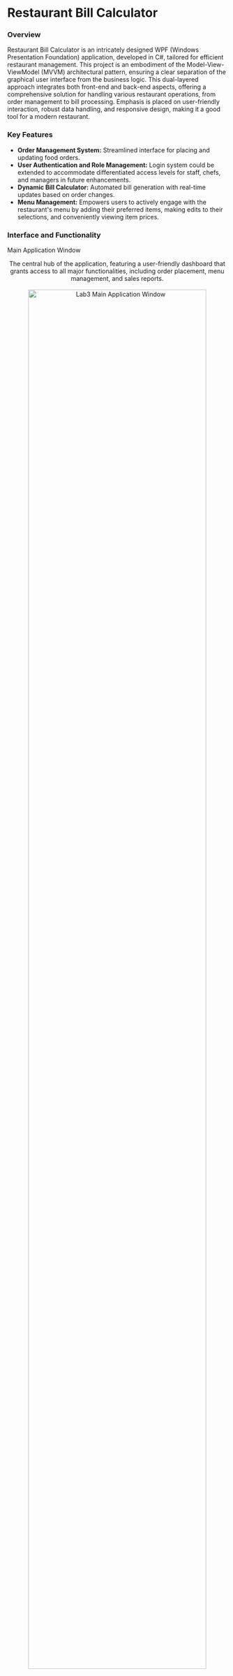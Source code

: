 # Restaurant Bill Calculator

### Overview
Restaurant Bill Calculator is an intricately designed WPF (Windows Presentation Foundation) application, developed in C#, tailored for efficient restaurant management. This project is an embodiment of the Model-View-ViewModel (MVVM) architectural pattern, ensuring a clear separation of the graphical user interface from the business logic. This dual-layered approach integrates both front-end and back-end aspects, offering a comprehensive solution for handling various restaurant operations, from order management to bill processing. Emphasis is placed on user-friendly interaction, robust data handling, and responsive design, making it a good tool for a modern restaurant.

### Key Features
- **Order Management System:** Streamlined interface for placing and updating food orders.
- **User Authentication and Role Management:** Login system could be extended to accommodate differentiated access levels for staff, chefs, and managers in future enhancements.
- **Dynamic Bill Calculator:** Automated bill generation with real-time updates based on order changes.
- **Menu Management:** Empowers users to actively engage with the restaurant's menu by adding their preferred items, making edits to their selections, and conveniently viewing item prices.

### Interface and Functionality
Main Application Window
<div align="center">
  The central hub of the application, featuring a user-friendly dashboard that grants access to all major functionalities, including order placement, menu management, and sales reports.<br></br>
  <img src="MainApplicationWindow.png" alt="Lab3 Main Application Window" width="90%"/> 
</div>
Secure Login Interface
<div align="center">
  A meticulously designed login interface ensuring secure access, with role-based authentication for different types of users such as waitstaff, chefs, and administrators.<br></br>
  <img src="SecureLoginInterface.png" alt="Lab3 Secure Login Interface" width="90%"/> 
</div>
Restaurant Bill Calculator Interface
<div align="center">
  An intuitive and efficient bill calculator interface, allowing for quick and error-free bill generation, enhancing customer checkout experience.<br></br>
  <img src="BillCalculatorInterface.png" alt="Lab3 Restaurant Bill Calculator Interface" width="90%"/> 
</div>
Menu Management Panel
<div align="center">
  A versatile and easy-to-navigate panel for managing the restaurant's menu, offering features like adding new dishes, editing existing ones, and managing pricing.<br></br>
  <img src="MenuManagementPanel.png" alt="Lab3 Menu Management Panel" width="90%"/> 
</div>
Sales and Analytics Dashboard
<div align="center">
  A comprehensive dashboard providing in-depth insights into sales trends, customer preferences, and overall restaurant performance.<br></br>
  <img src="SalesAnalyticsDashboard.png" alt="Lab3 Sales and Analytics Dashboard" width="90%"/> 
</div>

<!-- ### Technologies and Architectural Pattern -->
### Application Framework and Architectural Pattern
- **WPF & C#:** Utilization of Windows Presentation Foundation and C# for constructing a dynamic desktop application.
- **MVVM Pattern:** Implementation of the Model-View-ViewModel pattern, ensuring separation of UI, business logic, and data modeling, resulting in a more maintainable and testable codebase.

### UI Design and Responsiveness
- **XAML:** Leveraging XAML for designing an aesthetically pleasing and functional user interface.
- **Data Binding:** Extensive use of data binding, a hallmark of the MVVM pattern, for real-time UI updates and synchronization with underlying data.

### Project Structure and Components
- **Constants.cs:** This file holds constant values used globally across the application, promoting code reusability and maintainability.
- **FoodItems.cs:** A class dedicated to the management of food items, pivotal for order and menu management.
- **LoginClass.cs:** Manages user authentication, a fundamental aspect of the application ensuring secure access to the system.
- **LoginUserControl.xaml & LoginUserControl.xaml.cs:** These files define the user control for login, handling the user interface and interactions for user authentication.
- **MainWindow.xaml & MainWindow.xaml.cs:** The main window of the application, acting as the primary interface for user interaction and navigation.
- **RestaurantBillCalculator.xaml & RestaurantBillCalculator.xaml.cs:** Dedicated interface components for calculating and managing restaurant bill.

### Challenges and Learning
- **Implementing MVVM Architecture:** Mastering the nuances of the MVVM pattern to achieve a clean architectural design.
